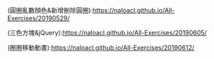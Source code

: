 ﻿
(圓圈亂數顏色&新增刪除圓圈):https://naloacl.github.io/All-Exercises/20190529/

(三色方塊&jQuery):https://naloacl.github.io/All-Exercises/20190605/

(圈圈移動動畫):https://naloacl.github.io/All-Exercises/20190612/